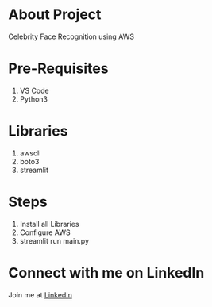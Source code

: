# About Project
Celebrity Face Recognition using AWS

# Pre-Requisites
1. VS Code
2. Python3

# Libraries
1. awscli
2. boto3
3. streamlit

# Steps
1. Install all Libraries
2. Configure AWS
3. streamlit run main.py

# Connect with me on LinkedIn
Join me at <a href="https://linkedin.com/in/MadhuPIoT">LinkedIn</a>

